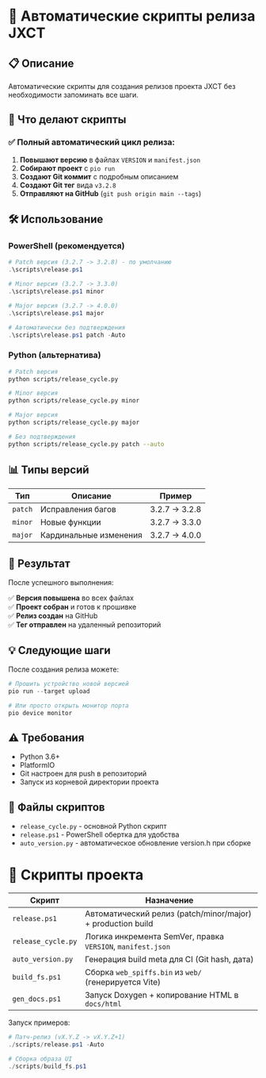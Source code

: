# 🚀 Автоматические скрипты релиза JXCT

## 📋 Описание

Автоматические скрипты для создания релизов проекта JXCT без необходимости запоминать все шаги.

## 🎯 Что делают скрипты

### ✅ Полный автоматический цикл релиза:
1. **Повышают версию** в файлах `VERSION` и `manifest.json`
2. **Собирают проект** с `pio run`
3. **Создают Git коммит** с подробным описанием
4. **Создают Git тег** вида `v3.2.8`
5. **Отправляют на GitHub** (`git push origin main --tags`)

## 🛠️ Использование

### PowerShell (рекомендуется)

```powershell
# Patch версия (3.2.7 -> 3.2.8) - по умолчанию
.\scripts\release.ps1

# Minor версия (3.2.7 -> 3.3.0)
.\scripts\release.ps1 minor

# Major версия (3.2.7 -> 4.0.0)  
.\scripts\release.ps1 major

# Автоматически без подтверждения
.\scripts\release.ps1 patch -Auto
```

### Python (альтернатива)

```bash
# Patch версия
python scripts/release_cycle.py

# Minor версия
python scripts/release_cycle.py minor

# Major версия  
python scripts/release_cycle.py major

# Без подтверждения
python scripts/release_cycle.py patch --auto
```

## 📊 Типы версий

| Тип | Описание | Пример |
|-----|----------|--------|
| `patch` | Исправления багов | 3.2.7 → 3.2.8 |
| `minor` | Новые функции | 3.2.7 → 3.3.0 |
| `major` | Кардинальные изменения | 3.2.7 → 4.0.0 |

## 🎉 Результат

После успешного выполнения:

✅ **Версия повышена** во всех файлах  
✅ **Проект собран** и готов к прошивке  
✅ **Релиз создан** на GitHub  
✅ **Тег отправлен** на удаленный репозиторий  

## 💡 Следующие шаги

После создания релиза можете:

```powershell
# Прошить устройство новой версией
pio run --target upload

# Или просто открыть монитор порта
pio device monitor
```

## ⚠️ Требования

- Python 3.6+
- PlatformIO
- Git настроен для push в репозиторий
- Запуск из корневой директории проекта

## 🔧 Файлы скриптов

- `release_cycle.py` - основной Python скрипт
- `release.ps1` - PowerShell обертка для удобства
- `auto_version.py` - автоматическое обновление version.h при сборке 

# 📜 Скрипты проекта

| Скрипт | Назначение |
|--------|------------|
| `release.ps1` | Автоматический релиз (patch/minor/major) + production build |
| `release_cycle.py` | Логика инкремента SemVer, правка `VERSION`, `manifest.json` |
| `auto_version.py` | Генерация build meta для CI (Git hash, дата) |
| `build_fs.ps1` | Сборка `web_spiffs.bin` из `web/` (генерируется Vite) |
| `gen_docs.ps1` | Запуск Doxygen + копирование HTML в `docs/html` |

Запуск примеров:
```powershell
# Патч-релиз (vX.Y.Z -> vX.Y.Z+1)
./scripts/release.ps1 -Auto

# Сборка образа UI
./scripts/build_fs.ps1
``` 